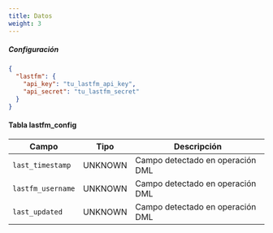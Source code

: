 ```yaml
---
title: Datos
weight: 3
---
```


##### Configuración

```json
{
  "lastfm": {
    "api_key": "tu_lastfm_api_key",
    "api_secret": "tu_lastfm_secret"
  }
}
```

#### Tabla lastfm_config

| Campo | Tipo | Descripción |
| ----- | ---- | ----------- |
| `last_timestamp` | UNKNOWN | Campo detectado en operación DML |
| `lastfm_username` | UNKNOWN | Campo detectado en operación DML |
| `last_updated` | UNKNOWN | Campo detectado en operación DML |